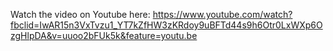 Watch the video on Youtube here: https://www.youtube.com/watch?fbclid=IwAR15n3VxTvzu1_YT7kZfHW3zKRdoy9uBFTd44s9h6Otr0LxWXp6OzgHlpDA&v=uuoo2bFUk5k&feature=youtu.be
